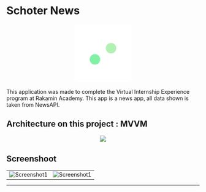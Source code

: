 # Schoter News

<p align="center">
    <img src="/app/src/main/res/drawable-v24/logo_schoter_news.png" width="150">
</p>

This application was made to complete the Virtual Internship Experience program at Rakamin Academy.
This app is a news app, all data shown is taken from NewsAPI.

## Architecture on this project : MVVM

<p align="center">
    <img src="https://user-images.githubusercontent.com/52599512/226360708-4071be5d-4fda-4739-b945-e572f8cf68e7.png" width="600">
</p>

## Screenshoot
|    |    |
---- | ----
![Screenshot1](https://user-images.githubusercontent.com/52599512/226369940-f2bda48b-1ec3-4f7d-af50-f82a3722ec00.jpg) | ![Screenshot1](https://user-images.githubusercontent.com/52599512/226370062-b447d575-ddf9-4939-bdc5-4600df348ba9.jpg)


 
---
